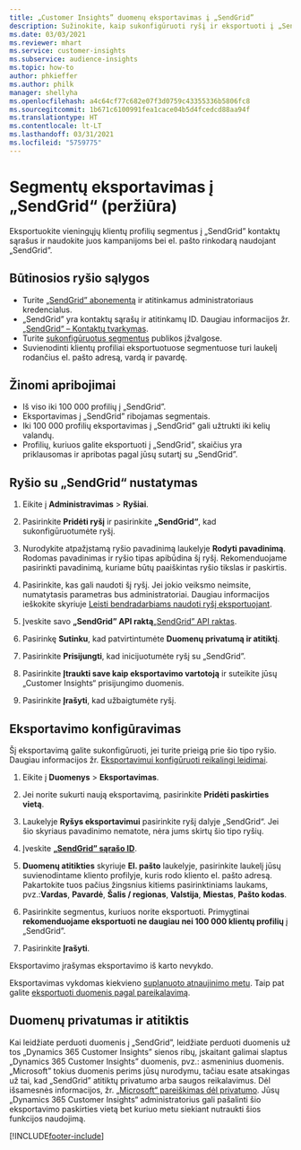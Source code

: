 ```yaml
---
title: „Customer Insights” duomenų eksportavimas į „SendGrid”
description: Sužinokite, kaip sukonfigūruoti ryšį ir eksportuoti į „SendGrid“.
ms.date: 03/03/2021
ms.reviewer: mhart
ms.service: customer-insights
ms.subservice: audience-insights
ms.topic: how-to
author: phkieffer
ms.author: philk
manager: shellyha
ms.openlocfilehash: a4c64cf77c682e07f3d0759c43355336b5806fc8
ms.sourcegitcommit: 1b671c6100991fea1cace04b5d4fcedcd88aa94f
ms.translationtype: HT
ms.contentlocale: lt-LT
ms.lasthandoff: 03/31/2021
ms.locfileid: "5759775"
---
```

# <a name="export-segments-to-sendgrid-preview"></a>Segmentų eksportavimas į „SendGrid“ (peržiūra)

Eksportuokite vieningųjų klientų profilių segmentus į „SendGrid” kontaktų sąrašus ir naudokite juos kampanijoms bei el. pašto rinkodarą naudojant „SendGrid”. 

## <a name="prerequisites-for-a-connection"></a>Būtinosios ryšio sąlygos

-   Turite [„SendGrid” abonementą](https://sendgrid.com/) ir atitinkamus administratoriaus kredencialus.
-   „SendGrid” yra kontaktų sąrašų ir atitinkamų ID. Daugiau informacijos žr. [„SendGrid“ – Kontaktų tvarkymas](https://sendgrid.com/docs/ui/managing-contacts/create-and-manage-contacts/#manage-contacts).
-   Turite [sukonfigūruotus segmentus](segments.md) publikos įžvalgose.
-   Suvienodinti klientų profiliai eksportuotuose segmentuose turi laukelį rodančius el. pašto adresą, vardą ir pavardę.

## <a name="known-limitations"></a>Žinomi apribojimai

- Iš viso iki 100 000 profilių į „SendGrid”.
- Eksportavimas į „SendGrid” ribojamas segmentais.
- Iki 100 000 profilių eksportavimas į „SendGrid” gali užtrukti iki kelių valandų. 
- Profilių, kuriuos galite eksportuoti į „SendGrid”, skaičius yra priklausomas ir apribotas pagal jūsų sutartį su „SendGrid”.

## <a name="set-up-connection-to-sendgrid"></a>Ryšio su „SendGrid“ nustatymas

1. Eikite į **Administravimas** > **Ryšiai**.

1. Pasirinkite **Pridėti ryšį** ir pasirinkite **„SendGrid“**, kad sukonfigūruotumėte ryšį.

1. Nurodykite atpažįstamą ryšio pavadinimą laukelyje **Rodyti pavadinimą**. Rodomas pavadinimas ir ryšio tipas apibūdina šį ryšį. Rekomenduojame pasirinkti pavadinimą, kuriame būtų paaiškintas ryšio tikslas ir paskirtis.

1. Pasirinkite, kas gali naudoti šį ryšį. Jei jokio veiksmo neimsite, numatytasis parametras bus administratoriai. Daugiau informacijos ieškokite skyriuje [Leisti bendradarbiams naudoti ryšį eksportuojant](connections.md#allow-contributors-to-use-a-connection-for-exports).

1. Įveskite savo **„SendGrid” API raktą**[„SendGrid” API raktas](https://sendgrid.com/docs/ui/account-and-settings/api-keys/).

1. Pasirinkę **Sutinku**, kad patvirtintumėte **Duomenų privatumą ir atitiktį**.

1. Pasirinkite **Prisijungti**, kad inicijuotumėte ryšį su „SendGrid”.

1. Pasirinkite **Įtraukti save kaip eksportavimo vartotoją** ir suteikite jūsų „Customer Insights“ prisijungimo duomenis.

1. Pasirinkite **Įrašyti**, kad užbaigtumėte ryšį.

## <a name="configure-an-export"></a>Eksportavimo konfigūravimas

Šį eksportavimą galite sukonfigūruoti, jei turite prieigą prie šio tipo ryšio. Daugiau informacijos žr. [Eksportavimui konfigūruoti reikalingi leidimai](export-destinations.md#set-up-a-new-export).

1. Eikite į **Duomenys** > **Eksportavimas**.

1. Jei norite sukurti naują eksportavimą, pasirinkite **Pridėti paskirties vietą**.

1. Laukelyje **Ryšys eksportavimui** pasirinkite ryšį dalyje „SendGrid“. Jei šio skyriaus pavadinimo nematote, nėra jums skirtų šio tipo ryšių.

1. Įveskite **[„SendGrid” sąrašo ID](https://sendgrid.com/docs/ui/managing-contacts/create-and-manage-contacts/#manage-contacts)**.

1. **Duomenų atitikties** skyriuje **El. pašto** laukelyje, pasirinkite laukelį jūsų suvienodintame kliento profilyje, kuris rodo kliento el. pašto adresą. Pakartokite tuos pačius žingsnius kitiems pasirinktiniams laukams, pvz.:**Vardas**, **Pavardė**, **Šalis / regionas**, **Valstija**, **Miestas**, **Pašto kodas**.

1. Pasirinkite segmentus, kuriuos norite eksportuoti. Primygtinai **rekomenduojame eksportuoti ne daugiau nei 100 000 klientų profilių** į „SendGrid”. 

1. Pasirinkite **Įrašyti**.

Eksportavimo įrašymas eksportavimo iš karto nevykdo.

Eksportavimas vykdomas kiekvieno [suplanuoto atnaujinimo metu](system.md#schedule-tab). Taip pat galite [eksportuoti duomenis pagal pareikalavimą](export-destinations.md#run-exports-on-demand). 

## <a name="data-privacy-and-compliance"></a>Duomenų privatumas ir atitiktis

Kai leidžiate perduoti duomenis į „SendGrid”, leidžiate perduoti duomenis už tos „Dynamics 365 Customer Insights” sienos ribų, įskaitant galimai slaptus „Dynamics 365 Customer Insights” duomenis, pvz.: asmeninius duomenis. „Microsoft” tokius duomenis perims jūsų nurodymu, tačiau esate atsakingas už tai, kad „SendGrid” atitiktų privatumo arba saugos reikalavimus. Dėl išsamesnės informacijos, žr. [„Microsoft“ pareiškimas dėl privatumo](https://go.microsoft.com/fwlink/?linkid=396732).
Jūsų „Dynamics 365 Customer Insights“ administratorius gali pašalinti šio eksportavimo paskirties vietą bet kuriuo metu siekiant nutraukti šios funkcijos naudojimą.


[!INCLUDE[footer-include](../includes/footer-banner.md)]